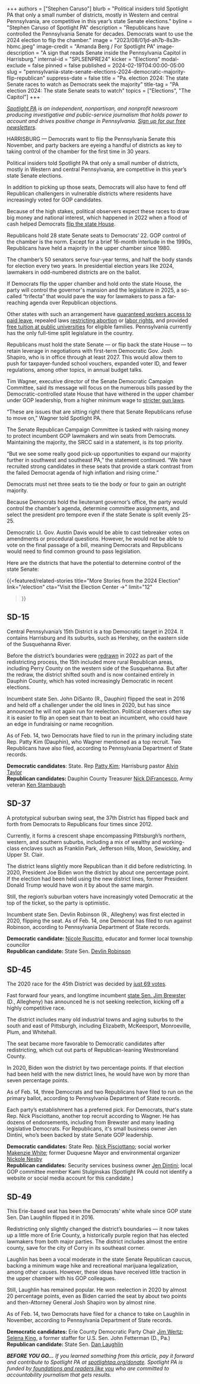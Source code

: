 +++
authors = ["Stephen Caruso"]
blurb = "Political insiders told Spotlight PA that only a small number of districts, mostly in Western and central Pennsylvania, are competitive in this year’s state Senate elections."
byline = "Stephen Caruso of Spotlight PA"
description = "Republicans have controlled the Pennsylvania Senate for decades. Democrats want to use the 2024 election to flip the chamber."
image = "2023/08/01jd-ah7b-8s3h-hbmc.jpeg"
image-credit = "Amanda Berg / For Spotlight PA"
image-description = "A sign that reads Senate inside the Pennsylvania Capitol in Harrisburg."
internal-id = "SPLSENPRE24"
kicker = "Elections"
modal-exclude = false
pinned = false
published = 2024-02-19T04:00:00-05:00
slug = "pennsylvania-state-senate-elections-2024-democratic-majority-flip-republican"
suppress-date = false
title = "Pa. election 2024: The state Senate races to watch as Democrats seek the majority"
title-tag = "PA election 2024: The state Senate seats to watch"
topics = ["Elections", "The Capitol"]
+++

<a href="https://www.spotlightpa.org/"><em>Spotlight PA</em></a><em> is an independent, nonpartisan, and nonprofit newsroom producing investigative and public-service journalism that holds power to account and drives positive change in Pennsylvania. </em><a href="https://www.spotlightpa.org/newsletters"><em>Sign up for our free newsletters</em></a><em>.</em>

HARRISBURG — Democrats want to flip the Pennsylvania Senate this November, and party backers are eyeing a handful of districts as key to taking control of the chamber for the first time in 30 years.

Political insiders told Spotlight PA that only a small number of districts, mostly in Western and central Pennsylvania, are competitive in this year’s state Senate elections.

In addition to picking up those seats, Democrats will also have to fend off Republican challengers in vulnerable districts where residents have increasingly voted for GOP candidates.

Because of the high stakes, political observers expect these races to draw big money and national interest, which happened in 2022 when a flood of cash helped Democrats <a href="https://www.spotlightpa.org/news/2022/11/pa-governor-election-2022-results-house-democrats-flip-republican-control/">flip the state House</a>.

<script src="https://www.spotlightpa.org/embed.js" async></script><div data-spl-embed-version="1" data-spl-src="https://www.spotlightpa.org/embeds/newsletter/"></div>

Republicans hold 28 state Senate seats to Democrats’ 22. GOP control of the chamber is the norm. Except for a brief 16-month interlude in the 1990s, Republicans have held a majority in the upper chamber since 1980.

The chamber’s 50 senators serve four-year terms, and half the body stands for election every two years. In presidential election years like 2024, lawmakers in odd-numbered districts are on the ballot.

If Democrats flip the upper chamber and hold onto the state House, the party will control the governor&#39;s mansion and the legislature in 2025, a so-called “trifecta” that would pave the way for lawmakers to pass a far-reaching agenda over Republican objections.

Other states with such an arrangement have <a href="https://www.mprnews.org/story/2023/12/26/new-minnesota-earned-sick-and-safe-time">guaranteed workers access to paid leave</a>, repealed laws <a href="https://michiganadvance.com/2023/12/11/whitmer-signs-bill-repealing-abortion-insurance-law-she-fought-against-a-decade-ago/#:~:text=In%20November%202022%2C%20voters%20approved,on%20the%20books%20banning%20abortion.">restricting abortion</a> or <a href="https://www.pbs.org/newshour/politics/michigan-becomes-1st-state-in-decades-to-repeal-right-to-work-law">labor rights</a>, and provided <a href="https://apnews.com/article/minnesota-governor-budget-ceremony-signing-walz-5eff134a29459d943c0c5863b72d20bc">free tuition at public universities</a> for eligible families. Pennsylvania currently has the only full-time split legislature in the country.

Republicans must hold the state Senate — or flip back the state House — to retain leverage in negotiations with first-term Democratic Gov. Josh Shapiro, who is in office through at least 2027. This would allow them to push for taxpayer-funded school vouchers, expanded voter ID, and fewer regulations, among other topics, in annual budget talks.

Tim Wagner, executive director of the Senate Democratic Campaign Committee, said its message will focus on the numerous bills passed by the Democratic-controlled state House that have withered in the upper chamber under GOP leadership, from a higher minimum wage to <a href="https://www.spotlightpa.org/news/2023/11/pennsylvania-gun-control-red-flag-law-background-checks-ceasefire-campaign/">stricter gun laws</a>.

“These are issues that are sitting right there that Senate Republicans refuse to move on,” Wagner told Spotlight PA.

The Senate Republican Campaign Committee is tasked with raising money to protect incumbent GOP lawmakers and win seats from Democrats. Maintaining the majority, the SRCC said in a statement, is its top priority.

“But we see some really good pick-up opportunities to expand our majority further in southwest and southeast PA,” the statement continued. “We have recruited strong candidates in these seats that provide a stark contrast from the failed Democrat agenda of high inflation and rising crime.”

Democrats must net three seats to tie the body or four to gain an outright majority.

Because Democrats hold the lieutenant governor’s office, the party would control the chamber’s agenda, determine committee assignments, and select the president pro tempore even if the state Senate is split evenly 25-25.

Democratic Lt. Gov. Austin Davis would be able to cast tiebreaker votes on amendments or procedural questions. However, he would not be able to vote on the final passage of a bill, meaning Democrats and Republicans would need to find common ground to pass legislation.

Here are the districts that have the potential to determine control of the state Senate:

{{<featured/related-stories 
  title="More Stories from the 2024 Election" 
  link="/election"
  cta="Visit the Election Center →"
  limit="12"
>}}

## SD-15

Central Pennsylvania’s 15th District is a top Democratic target in 2024. It contains Harrisburg and its suburbs, such as Hershey, on the eastern side of the Susquehanna River.

Before the district’s boundaries were <a href="https://www.spotlightpa.org/news/2022/02/pennsylvania-redistricting-final-state-senate-map-analysis-score/">redrawn</a> in 2022 as part of the redistricting process, the 15th included more rural Republican areas, including Perry County on the western side of the Susquehanna. But after the redraw, the district shifted south and is now contained entirely in Dauphin County, which has voted increasingly Democratic in recent elections.

Incumbent state Sen. John DiSanto (R., Dauphin) flipped the seat in 2016 and held off a challenger under the old lines in 2020, but has since announced he will not again run for reelection. Political observers often say it is easier to flip an open seat than to beat an incumbent, who could have an edge in fundraising or name recognition.

As of Feb. 14, two Democrats have filed to run in the primary including state Rep. Patty Kim (Dauphin), who Wagner mentioned as a top recruit. Two Republicans have also filed, according to Pennsylvania Department of State records.

<strong>Democratic candidates</strong>: State. Rep <a href="https://pattykimforpa.com/">Patty Kim</a>; Harrisburg pastor <a href="https://www.facebook.com/profile.php?id=100002263814100">Alvin Taylor</a><br/><strong>Republican candidates: </strong>Dauphin County Treasurer <a href="https://www.facebook.com/nick.difrancesco.7">Nick DiFrancesco</a>, Army veteran <a href="https://www.facebook.com/ken.stambaugh1">Ken Stambaugh</a>

## SD-37

A prototypical suburban swing seat, the 37th District has flipped back and forth from Democrats to Republicans four times since 2012.

Currently, it forms a crescent shape encompassing Pittsburgh’s northern, western, and southern suburbs, including a mix of wealthy and working-class enclaves such as Franklin Park, Jefferson Hills, Moon, Sewickley, and Upper St. Clair.

The district leans slightly more Republican than it did before redistricting. In 2020, President Joe Biden won the district by about one percentage point. If the election had been held using the new district lines, former President Donald Trump would have won it by about the same margin.

Still, the region’s suburban voters have increasingly voted Democratic at the top of the ticket, so the party is optimistic.

Incumbent state Sen. Devlin Robinson (R., Allegheny) was first elected in 2020, flipping the seat. As of Feb. 14, one Democrat has filed to run against Robinson, according to Pennsylvania Department of State records.

<strong>Democratic candidate: </strong><a href="https://nicoleforpa.com/">Nicole Ruscitto</a>, educator and former local township councilor<strong><br/>Republican candidate: </strong>State Sen. <a href="https://www.devlinforsenate.com/">Devlin Robinson</a>

## SD-45

The 2020 race for the 45th District was decided by <a href="https://www.spotlightpa.org/news/2021/01/jim-brewster-pennsylvania-senate-undated-ballots-election-2020/">just 69 votes</a>.

Fast forward four years, and longtime incumbent <a href="https://www.legis.state.pa.us/cfdocs/legis/home/member_information/senate_bio.cfm?id=1197">state Sen. Jim Brewster</a> (D., Allegheny) has announced he is not seeking reelection, kicking off a highly competitive race.

The district includes many old industrial towns and aging suburbs to the south and east of Pittsburgh, including Elizabeth, McKeesport, Monroeville, Plum, and Whitehall.

The seat became more favorable to Democratic candidates after redistricting, which cut out parts of Republican-leaning Westmoreland County.

In 2020, Biden won the district by two percentage points. If that election had been held with the new district lines, he would have won by more than seven percentage points.

As of Feb. 14, three Democrats and two Republicans have filed to run on the primary ballot, according to Pennsylvania Department of State records.

Each party’s establishment has a preferred pick. For Democrats, that&#39;s state Rep. Nick Pisciottano, another top recruit according to Wagner. He has dozens of endorsements, including from Brewster and many leading legislative Democrats. For Republicans, it&#39;s small business owner Jen Dintini, who’s been backed by state Senate GOP leadership.

<strong>Democratic candidates:</strong> State Rep. <a href="https://www.nickforpa.com/">Nick Pisciottano</a>; social worker <a href="https://makenzieforpa.com/">Makenzie White</a>; former Duquesne Mayor and environmental organizer <a href="https://twitter.com/nickole_nesby">Nickole Nesby</a><br/><strong>Republican candidates:</strong> Security services business owner <a href="https://jenforsen.com/">Jen Dintini</a>; local GOP committee member Kami Stulginskas (Spotlight PA could not identify a website or social media account for this candidate.)

<script src="https://www.spotlightpa.org/embed.js" async></script><div data-spl-embed-version="1" data-spl-src="https://www.spotlightpa.org/embeds/donate/"></div>

## SD-49

This Erie-based seat has been the Democrats’ white whale since GOP state Sen. Dan Laughlin flipped it in 2016.

Redistricting only slightly changed the district’s boundaries — it now takes up a little more of Erie County, a historically purple region that has elected lawmakers from both major parties. The district includes almost the entire county, save for the city of Corry in its southeast corner.

Laughlin has been a vocal moderate in the state Senate Republican caucus, backing a minimum wage hike and recreational marijuana legalization, among other causes. However, these ideas have received little traction in the upper chamber with his GOP colleagues.

Still, Laughlin has remained popular. He won reelection in 2020 by almost 20 percentage points, even as Biden carried the seat by about two points and then-Attorney General Josh Shapiro won by almost nine.

As of Feb. 14, two Democrats have filed for a chance to take on Laughlin in November, according to Pennsylvania Department of State records.

<strong>Democratic candidates: </strong>Erie County Democratic Party Chair <a href="https://jimwertz.org/">Jim Wertz</a>; <a href="https://selenaforpa.com/">Selena King,</a> a former staffer for U.S. Sen. John Fetterman (D., Pa.)<br/><strong>Republican candidate: </strong>State Sen. <a href="https://www.votelaughlin.com/">Dan Laughlin</a><strong><em></em></strong>

<strong><em>BEFORE YOU GO…</em></strong><em> If you learned something from this article, pay it forward and contribute to Spotlight PA at </em><a href="https://www.spotlightpa.org/donate"><em>spotlightpa.org/donate</em></a><em>. Spotlight PA is funded by</em><a href="https://www.spotlightpa.org/support"><em> foundations and readers like you</em></a><em> who are committed to accountability journalism that gets results.</em>

